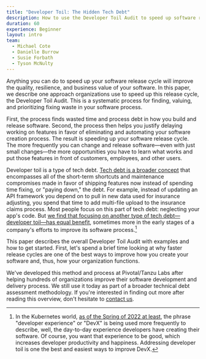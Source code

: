 ```yaml
---
title: "Developer Toil: The Hidden Tech Debt"
description: How to use the Developer Toil Audit to speed up software release cycles, make developers more productive, and increase the business value of your apps
duration: 60
experience: Beginner
layout: intro
team:
  - Michael Cote
  - Danielle Burrow
  - Susie Forbath
  - Tyson McNulty
---
```


Anything you can do to speed up your software release cycle will improve the quality, resilience, and business value of your software. In this paper, we describe one approach organizations use to speed up this release cycle, the Developer Toil Audit. This is a systematic process for finding, valuing, and prioritizing fixing waste in your software process.

First, the process finds wasted time and process debt in how you build and release software. Second, the process then helps you justify delaying working on features in favor of eliminating and automating your software creation process. The result is speeding up your software release cycle. The more frequently you can change and release software—even with just small changes—the more opportunities you have to learn what works and put those features in front of customers, employees, and other users.

Developer toil is a type of tech debt. [Tech debt is a broader concept](/guides/the-incremental-war-against-technical-debt/?utm_source=cote&utm_medium=whitepaper&utm_content=devtoil&utm_campaign=devrel) that encompasses all of the short-term shortcuts and maintenance compromises made in favor of shipping features now instead of spending time fixing, or "paying down," the debt. For example, instead of updating an API framework you depend on to pull in new data used for insurance adjusting, you spend that time to add multi-file upload to the insurance claims process. Most people focus on this part of tech debt: neglecting your app's code. But [we find that focusing on another type of tech debt—developer toil—has equal benefit](https://tanzu.vmware.com/content/webinars/may-6-tech-debt-audit-how-to-prioritize-and-reduce-the-tech-debt-that-matters-most?utm_source=cote&utm_medium=whitepaper&utm_content=devtoil&utm_campaign=devrel), sometimes more in the early stages of a company's efforts to improve its software process.[^1]

This paper describes the overall Developer Toil Audit with examples and how to get started. First, let's spend a brief time looking at why faster release cycles are one of the best ways to improve how you create your software and, thus, how your organization functions.

We've developed this method and process at Pivotal/Tanzu Labs after helping hundreds of organizations improve their software development and delivery process. We still use it today as part of a broader technical debt assessment methodology. If you're interested in finding out more after reading this overview, don't hesitate to [contact us](https://tanzu.vmware.com/office-hours).

[^1]: In the Kubernetes world, [as of the Spring of 2022 at least](https://tanzu.vmware.com/content/blog/state-of-kubernetes-2022?utm_source=cote&utm_medium=whitepaper&utm_content=devtoil&utm_campaign=devrel), the phrase "developer experience" or "DevX" is being used more frequently to describe, well, the day-to-day experience developers have creating their software. Of course, you want that experience to be good, which increases developer productivity and happiness. Addressing developer toil is one the best and easiest ways to improve DevX.
